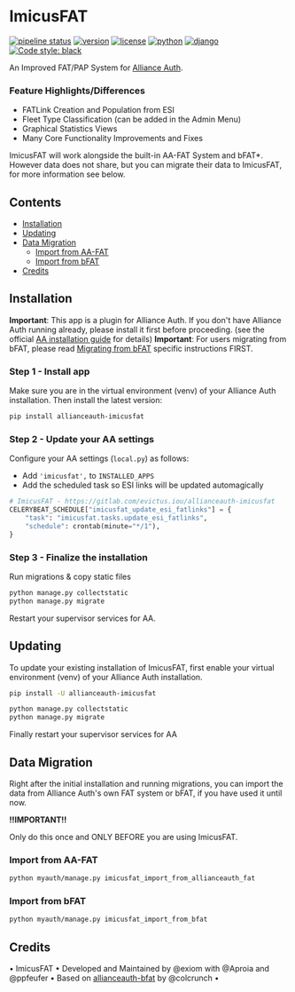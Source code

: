 # ImicusFAT

[![pipeline status](https://gitlab.com/evictus.iou/allianceauth-imicusfat/badges/master/pipeline.svg)](https://gitlab.com/evictus.iou/allianceauth-imicusfat/commits/master)
[![version](https://img.shields.io/pypi/v/allianceauth-imicusfat?label=release)](https://pypi.org/project/allianceauth-imicusfat/)
[![license](https://img.shields.io/badge/license-GPLv3-green)](https://pypi.org/project/allianceauth-imicusfat/)
[![python](https://img.shields.io/pypi/pyversions/allianceauth-imicusfat)](https://pypi.org/project/allianceauth-imicusfat/)
[![django](https://img.shields.io/pypi/djversions/allianceauth-imicusfat?label=django)](https://pypi.org/project/allianceauth-imicusfat/)
[![Code style: black](https://img.shields.io/badge/code%20style-black-000000.svg)](http://black.readthedocs.io/en/latest/)

An Improved FAT/PAP System for [Alliance Auth](https://gitlab.com/allianceauth/allianceauth). 

### Feature Highlights/Differences
- FATLink Creation and Population from ESI
- Fleet Type Classification (can be added in the Admin Menu)
- Graphical Statistics Views
- Many Core Functionality Improvements and Fixes

ImicusFAT will work alongside the built-in AA-FAT System and bFAT*. However data does not share, but you can migrate their data to ImicusFAT, for more information see below.

## Contents

- [Installation](#installation)
- [Updating](#updating)
- [Data Migration](#data-migration)
    - [Import from AA-FAT](#import-from-aa-fat)
    - [Import from bFAT](#import-from-bfat)
- [Credits](#credits)

## Installation

**Important**: This app is a plugin for Alliance Auth. If you don't have Alliance Auth running already, please install it first before proceeding. (see the official [AA installation guide](https://allianceauth.readthedocs.io/en/latest/installation/allianceauth.html) for details)
**Important**: For users migrating from bFAT, please read [Migrating from bFAT](#migrating-from-bfat) specific instructions FIRST.

### Step 1 - Install app

Make sure you are in the virtual environment (venv) of your Alliance Auth installation. Then install the latest version:

```bash
pip install allianceauth-imicusfat
```

### Step 2 - Update your AA settings

Configure your AA settings (`local.py`) as follows:

- Add `'imicusfat',` to `INSTALLED_APPS`
- Add the scheduled task so ESI links will be updated automagically

```python
# ImicusFAT - https://gitlab.com/evictus.iou/allianceauth-imicusfat
CELERYBEAT_SCHEDULE["imicusfat_update_esi_fatlinks"] = {
    "task": "imicusfat.tasks.update_esi_fatlinks",
    "schedule": crontab(minute="*/1"),
}
```

### Step 3 - Finalize the installation

Run migrations & copy static files

```bash
python manage.py collectstatic
python manage.py migrate
```

Restart your supervisor services for AA.

## Updating

To update your existing installation of ImicusFAT, first enable your virtual environment (venv) of your Alliance Auth installation.

```bash
pip install -U allianceauth-imicusfat

python manage.py collectstatic
python manage.py migrate
```

Finally restart your supervisor services for AA

## Data Migration

Right after the initial installation and running migrations, you can import the data from Alliance Auth's own FAT system or bFAT, if you have used it until now.

**!!IMPORTANT!!**

Only do this once and ONLY BEFORE you are using ImicusFAT.

### Import from AA-FAT

```bash
python myauth/manage.py imicusfat_import_from_allianceauth_fat
```

### Import from bFAT

```bash
python myauth/manage.py imicusfat_import_from_bfat
```

## Credits
• ImicusFAT • Developed and Maintained by @exiom with @Aproia and @ppfeufer • Based on [allianceauth-bfat](https://gitlab.com/colcrunch/allianceauth-bfat) by @colcrunch •
